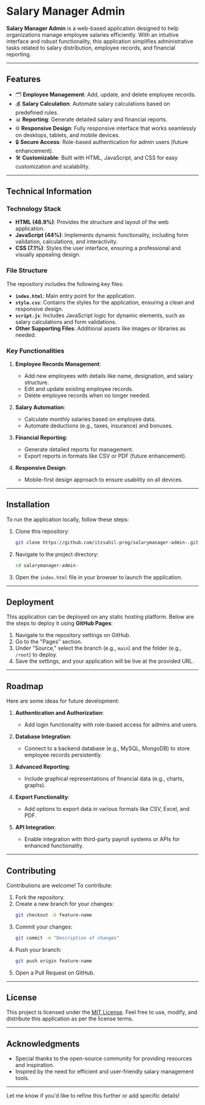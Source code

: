 # Salary Manager Admin

**Salary Manager Admin** is a web-based application designed to help organizations manage employee salaries efficiently. With an intuitive interface and robust functionality, this application simplifies administrative tasks related to salary distribution, employee records, and financial reporting.

---

## Features

- 🗂 **Employee Management**: Add, update, and delete employee records.
- 💰 **Salary Calculation**: Automate salary calculations based on predefined rules.
- 📊 **Reporting**: Generate detailed salary and financial reports.
- 🌐 **Responsive Design**: Fully responsive interface that works seamlessly on desktops, tablets, and mobile devices.
- 🔒 **Secure Access**: Role-based authentication for admin users (future enhancement).
- 🛠 **Customizable**: Built with HTML, JavaScript, and CSS for easy customization and scalability.

---

## Technical Information

### Technology Stack

- **HTML (48.9%)**: Provides the structure and layout of the web application.
- **JavaScript (44%)**: Implements dynamic functionality, including form validation, calculations, and interactivity.
- **CSS (7.1%)**: Styles the user interface, ensuring a professional and visually appealing design.

### File Structure

The repository includes the following key files:

- **`index.html`**: Main entry point for the application.
- **`style.css`**: Contains the styles for the application, ensuring a clean and responsive design.
- **`script.js`**: Includes JavaScript logic for dynamic elements, such as salary calculations and form validations.
- **Other Supporting Files**: Additional assets like images or libraries as needed.

### Key Functionalities

1. **Employee Records Management**:
   - Add new employees with details like name, designation, and salary structure.
   - Edit and update existing employee records.
   - Delete employee records when no longer needed.

2. **Salary Automation**:
   - Calculate monthly salaries based on employee data.
   - Automate deductions (e.g., taxes, insurance) and bonuses.

3. **Financial Reporting**:
   - Generate detailed reports for management.
   - Export reports in formats like CSV or PDF (future enhancement).

4. **Responsive Design**:
   - Mobile-first design approach to ensure usability on all devices.

---

## Installation

To run the application locally, follow these steps:

1. Clone this repository:
   ```bash
   git clone https://github.com/itzsahil-prog/salarymanager-admin-.git
   ```
2. Navigate to the project directory:
   ```bash
   cd salarymanager-admin-
   ```
3. Open the `index.html` file in your browser to launch the application.

---

## Deployment

This application can be deployed on any static hosting platform. Below are the steps to deploy it using **GitHub Pages**:

1. Navigate to the repository settings on GitHub.
2. Go to the "Pages" section.
3. Under "Source," select the branch (e.g., `main`) and the folder (e.g., `/root`) to deploy.
4. Save the settings, and your application will be live at the provided URL.

---

## Roadmap

Here are some ideas for future development:

1. **Authentication and Authorization**:
   - Add login functionality with role-based access for admins and users.

2. **Database Integration**:
   - Connect to a backend database (e.g., MySQL, MongoDB) to store employee records persistently.

3. **Advanced Reporting**:
   - Include graphical representations of financial data (e.g., charts, graphs).

4. **Export Functionality**:
   - Add options to export data in various formats like CSV, Excel, and PDF.

5. **API Integration**:
   - Enable integration with third-party payroll systems or APIs for enhanced functionality.

---

## Contributing

Contributions are welcome! To contribute:

1. Fork the repository.
2. Create a new branch for your changes:
   ```bash
   git checkout -b feature-name
   ```
3. Commit your changes:
   ```bash
   git commit -m "Description of changes"
   ```
4. Push your branch:
   ```bash
   git push origin feature-name
   ```
5. Open a Pull Request on GitHub.

---

## License

This project is licensed under the [MIT License](LICENSE). Feel free to use, modify, and distribute this application as per the license terms.

---

## Acknowledgments

- Special thanks to the open-source community for providing resources and inspiration.
- Inspired by the need for efficient and user-friendly salary management tools.

---

Let me know if you'd like to refine this further or add specific details!
